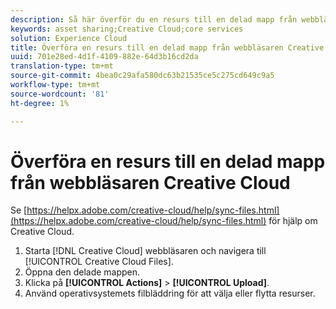 ```yaml
---
description: Så här överför du en resurs till en delad mapp från webbläsaren Creative Cloud till Experience Cloud.
keywords: asset sharing;Creative Cloud;core services
solution: Experience Cloud
title: Överföra en resurs till en delad mapp från webbläsaren Creative Cloud | Adobe Experience Cloud
uuid: 701e28ed-4d1f-4109-882e-64d3b16cd2da
translation-type: tm+mt
source-git-commit: 4bea0c29afa580dc63b21535ce5c275cd649c9a5
workflow-type: tm+mt
source-wordcount: '81'
ht-degree: 1%

---
```



# Överföra en resurs till en delad mapp från webbläsaren Creative Cloud

Se [https://helpx.adobe.com/creative-cloud/help/sync-files.html](https://helpx.adobe.com/creative-cloud/help/sync-files.html) för hjälp om Creative Cloud.

1. Starta [!DNL Creative Cloud] webbläsaren och navigera till [!UICONTROL Creative Cloud Files].
1. Öppna den delade mappen.
1. Klicka på **[!UICONTROL Actions]** > **[!UICONTROL Upload]**.
1. Använd operativsystemets filbläddring för att välja eller flytta resurser.
